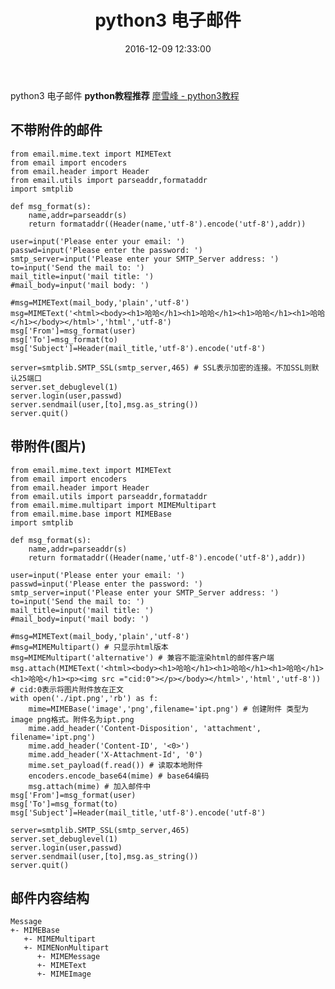 ﻿---
title: python3 电子邮件
date: 2016-12-09 12:33:00
categories:
- python
tags:
- python
keywords: python, python3, 电子邮件
---
> 
python3 电子邮件
**python教程推荐** [廖雪峰 - python3教程](http://www.liaoxuefeng.com/wiki/0014316089557264a6b348958f449949df42a6d3a2e542c000)

<!-- more -->

## 不带附件的邮件
<pre><code class="language-python line-numbers">from email.mime.text import MIMEText
from email import encoders
from email.header import Header
from email.utils import parseaddr,formataddr
import smtplib

def msg_format(s):
    name,addr=parseaddr(s)
    return formataddr((Header(name,&#x27;utf-8&#x27;).encode(&#x27;utf-8&#x27;),addr))

user=input(&#x27;Please enter your email: &#x27;)
passwd=input(&#x27;Please enter the password: &#x27;)
smtp_server=input(&#x27;Please enter your SMTP_Server address: &#x27;)
to=input(&#x27;Send the mail to: &#x27;)
mail_title=input(&#x27;mail title: &#x27;)
#mail_body=input(&#x27;mail body: &#x27;)

#msg=MIMEText(mail_body,&#x27;plain&#x27;,&#x27;utf-8&#x27;)
msg=MIMEText(&#x27;&lt;html&gt;&lt;body&gt;&lt;h1&gt;哈哈&lt;/h1&gt;&lt;h1&gt;哈哈&lt;/h1&gt;&lt;h1&gt;哈哈&lt;/h1&gt;&lt;h1&gt;哈哈&lt;/h1&gt;&lt;/body&gt;&lt;/html&gt;&#x27;,&#x27;html&#x27;,&#x27;utf-8&#x27;)
msg[&#x27;From&#x27;]=msg_format(user)
msg[&#x27;To&#x27;]=msg_format(to)
msg[&#x27;Subject&#x27;]=Header(mail_title,&#x27;utf-8&#x27;).encode(&#x27;utf-8&#x27;)

server=smtplib.SMTP_SSL(smtp_server,465) # SSL表示加密的连接。不加SSL则默认25端口
server.set_debuglevel(1)
server.login(user,passwd)
server.sendmail(user,[to],msg.as_string())
server.quit()
</code></pre>

## 带附件(图片)
<pre><code class="language-python line-numbers">from email.mime.text import MIMEText
from email import encoders
from email.header import Header
from email.utils import parseaddr,formataddr
from email.mime.multipart import MIMEMultipart
from email.mime.base import MIMEBase
import smtplib

def msg_format(s):
    name,addr=parseaddr(s)
    return formataddr((Header(name,&#x27;utf-8&#x27;).encode(&#x27;utf-8&#x27;),addr))

user=input(&#x27;Please enter your email: &#x27;)
passwd=input(&#x27;Please enter the password: &#x27;)
smtp_server=input(&#x27;Please enter your SMTP_Server address: &#x27;)
to=input(&#x27;Send the mail to: &#x27;)
mail_title=input(&#x27;mail title: &#x27;)
#mail_body=input(&#x27;mail body: &#x27;)

#msg=MIMEText(mail_body,&#x27;plain&#x27;,&#x27;utf-8&#x27;)
#msg=MIMEMultipart() # 只显示html版本
msg=MIMEMultipart(&#x27;alternative&#x27;) # 兼容不能渲染html的邮件客户端
msg.attach(MIMEText(&#x27;&lt;html&gt;&lt;body&gt;&lt;h1&gt;哈哈&lt;/h1&gt;&lt;h1&gt;哈哈&lt;/h1&gt;&lt;h1&gt;哈哈&lt;/h1&gt;&lt;h1&gt;哈哈&lt;/h1&gt;&lt;p&gt;&lt;img src =&quot;cid:0&quot;&gt;&lt;/p&gt;&lt;/body&gt;&lt;/html&gt;&#x27;,&#x27;html&#x27;,&#x27;utf-8&#x27;)) # cid:0表示将图片附件放在正文
with open(&#x27;./ipt.png&#x27;,&#x27;rb&#x27;) as f:
    mime=MIMEBase(&#x27;image&#x27;,&#x27;png&#x27;,filename=&#x27;ipt.png&#x27;) # 创建附件 类型为image png格式。附件名为ipt.png
    mime.add_header(&#x27;Content-Disposition&#x27;, &#x27;attachment&#x27;, filename=&#x27;ipt.png&#x27;)
    mime.add_header(&#x27;Content-ID&#x27;, &#x27;&lt;0&gt;&#x27;)
    mime.add_header(&#x27;X-Attachment-Id&#x27;, &#x27;0&#x27;)
    mime.set_payload(f.read()) # 读取本地附件
    encoders.encode_base64(mime) # base64编码
    msg.attach(mime) # 加入邮件中
msg[&#x27;From&#x27;]=msg_format(user)
msg[&#x27;To&#x27;]=msg_format(to)
msg[&#x27;Subject&#x27;]=Header(mail_title,&#x27;utf-8&#x27;).encode(&#x27;utf-8&#x27;)

server=smtplib.SMTP_SSL(smtp_server,465)
server.set_debuglevel(1)
server.login(user,passwd)
server.sendmail(user,[to],msg.as_string())
server.quit()
</code></pre>

## 邮件内容结构
<pre><code class="language-python line-numbers">Message
+- MIMEBase
   +- MIMEMultipart
   +- MIMENonMultipart
      +- MIMEMessage
      +- MIMEText
      +- MIMEImage
</code></pre>
